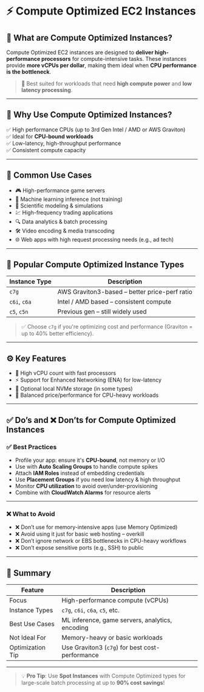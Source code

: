 
# ⚡ Compute Optimized EC2 Instances

## 🧾 What are Compute Optimized Instances?

Compute Optimized EC2 instances are designed to **deliver high-performance processors** for compute-intensive tasks. These instances provide **more vCPUs per dollar**, making them ideal when **CPU performance is the bottleneck**.

> 🚀 Best suited for workloads that need **high compute power** and **low latency processing**.

---

## 🚀 Why Use Compute Optimized Instances?

✅ High performance CPUs (up to 3rd Gen Intel / AMD or AWS Graviton)  
✅ Ideal for **CPU-bound workloads**  
✅ Low-latency, high-throughput performance  
✅ Consistent compute capacity  

---

## 🧪 Common Use Cases

- 🎮 High-performance game servers
- 🧠 Machine learning inference (not training)
- 🧮 Scientific modeling & simulations
- 💹 High-frequency trading applications
- 🔍 Data analytics & batch processing
- 🛠️ Video encoding & media transcoding
- 🌐 Web apps with high request processing needs (e.g., ad tech)

---

## 🧬 Popular Compute Optimized Instance Types

| Instance Type | Description                               |
|---------------|-------------------------------------------|
| `c7g`         | AWS Graviton3-based – better price-perf ratio |
| `c6i`, `c6a`  | Intel / AMD based – consistent compute     |
| `c5`, `c5n`   | Previous gen – still widely used           |

> ✅ Choose `c7g` if you're optimizing cost and performance (Graviton = up to 40% better efficiency).

---

## ⚙️ Key Features

- 🧠 High vCPU count with fast processors
- ⚡ Support for Enhanced Networking (ENA) for low-latency
- 💽 Optional local NVMe storage (in some types)
- 🧬 Balanced price/performance for CPU-heavy workloads

---

## ✅ Do’s and ❌ Don’ts for Compute Optimized Instances

### ✅ Best Practices

- Profile your app: ensure it's **CPU-bound**, not memory or I/O
- Use with **Auto Scaling Groups** to handle compute spikes
- Attach **IAM Roles** instead of embedding credentials
- Use **Placement Groups** if you need low latency & high throughput
- Monitor **CPU utilization** to avoid over/under-provisioning
- Combine with **CloudWatch Alarms** for resource alerts

---

### ❌ What to Avoid

- ❌ Don’t use for memory-intensive apps (use Memory Optimized)
- ❌ Avoid using it just for basic web hosting – overkill
- ❌ Don’t ignore network or EBS bottlenecks in CPU-heavy workflows
- ❌ Don’t expose sensitive ports (e.g., SSH) to public

---

## 📝 Summary

| Feature               | Description                                    |
|------------------------|------------------------------------------------|
| Focus                 | High-performance compute (vCPUs)               |
| Instance Types        | `c7g`, `c6i`, `c6a`, `c5`, etc.                 |
| Best Use Cases        | ML inference, game servers, analytics, encoding|
| Not Ideal For         | Memory-heavy or basic workloads                |
| Optimization Tip      | Use Graviton3 (`c7g`) for best cost-performance|

---

> 💡 **Pro Tip**: Use **Spot Instances** with Compute Optimized types for large-scale batch processing at up to **90% cost savings**!

